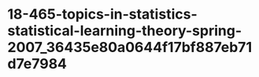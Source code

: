 # 18-465-topics-in-statistics-statistical-learning-theory-spring-2007_36435e80a0644f17bf887eb71d7e7984